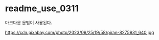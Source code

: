 # readme_use_0311

마크다운 문법이 사용된다.


https://cdn.pixabay.com/photo/2023/09/25/19/58/piran-8275931_640.jpg
